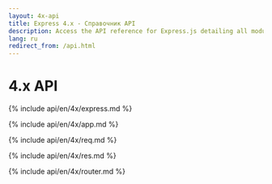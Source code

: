 ```yaml
---
layout: 4x-api
title: Express 4.x - Справочник API
description: Access the API reference for Express.js detailing all modules, methods, and properties for building web applications with this version.
lang: ru
redirect_from: /api.html
---
```


<div id="api-doc" markdown="1">

  <h1>4.x API</h1>

<a id='express' class='h2'></a>
{% include api/en/4x/express.md %}

<a id='app' class='h2'></a>
{% include api/en/4x/app.md %}

<a id='req' class='h2'></a>
{% include api/en/4x/req.md %}

<a id='res' class='h2'></a>
{% include api/en/4x/res.md %}

<a id='router' class='h2'></a>
{% include api/en/4x/router.md %}

</div>
